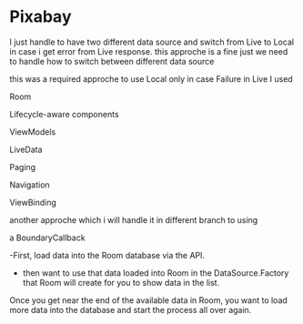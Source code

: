 # Pixabay

I just handle to have two different data source and switch from Live to Local in case i get error from Live response.
this approche is a fine just we need to handle how to switch between different data source

this was a required approche to use Local only in case Failure in Live
I used

Room

Lifecycle-aware components

ViewModels

LiveData

Paging

Navigation

ViewBinding

another approche which i will handle it in different branch to using 

a BoundaryCallback

-First, load data into the Room database via the API.

- then want to use that data loaded into Room in the DataSource.Factory that Room will create for you to show data in the list.

Once you get near the end of the available data in Room, you want to load more data into the database and start the process all over again.
